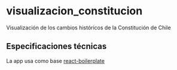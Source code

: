 # visualizacion_constitucion

Visualización de los cambios históricos de la Constitución de Chile

## Especificaciones técnicas

La app usa como base [react-boilerplate](https://github.com/react-boilerplate/react-boilerplate)
